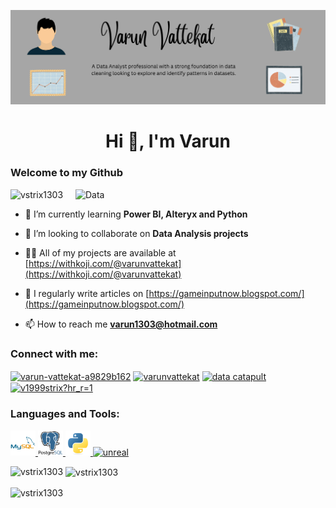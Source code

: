 ![logo](https://github.com/Vstrix1303/Vstrix1303/blob/main/Github%20Banner.png)
<h1 align="center">Hi 👋, I'm Varun</h1>
<h3 align="left">Welcome to my Github</h3>
<img align="right" alt="Data" width="400" src="https://gbunny.online/images/the_main_dashboard.gif">


<p align="left"> <img src="https://komarev.com/ghpvc/?username=vstrix1303&label=Profile%20views&color=0e75b6&style=flat" alt="vstrix1303" /> </p>

- 🌱 I’m currently learning **Power BI, Alteryx and Python**

- 👯 I’m looking to collaborate on **Data Analysis projects**

- 👨‍💻 All of my projects are available at [https://withkoji.com/@varunvattekat](https://withkoji.com/@varunvattekat)

- 📝 I regularly write articles on [https://gameinputnow.blogspot.com/](https://gameinputnow.blogspot.com/)

- 📫 How to reach me **varun1303@hotmail.com**

<h3 align="left">Connect with me:</h3>
<p align="left">
<a href="https://linkedin.com/in/varun-vattekat-a9829b162" target="blank"><img align="center" src="https://raw.githubusercontent.com/rahuldkjain/github-profile-readme-generator/master/src/images/icons/Social/linked-in-alt.svg" alt="varun-vattekat-a9829b162" height="30" width="40" /></a>
<a href="https://kaggle.com/varunvattekat" target="blank"><img align="center" src="https://raw.githubusercontent.com/rahuldkjain/github-profile-readme-generator/master/src/images/icons/Social/kaggle.svg" alt="varunvattekat" height="30" width="40" /></a>
<a href="https://www.youtube.com/c/data catapult" target="blank"><img align="center" src="https://raw.githubusercontent.com/rahuldkjain/github-profile-readme-generator/master/src/images/icons/Social/youtube.svg" alt="data catapult" height="30" width="40" /></a>
<a href="https://www.hackerrank.com/v1999strix?hr_r=1" target="blank"><img align="center" src="https://raw.githubusercontent.com/rahuldkjain/github-profile-readme-generator/master/src/images/icons/Social/hackerrank.svg" alt="v1999strix?hr_r=1" height="30" width="40" /></a>
</p>

<h3 align="left">Languages and Tools:</h3>
<p align="left"> <a href="https://www.mysql.com/" target="_blank" rel="noreferrer"> <img src="https://raw.githubusercontent.com/devicons/devicon/master/icons/mysql/mysql-original-wordmark.svg" alt="mysql" width="40" height="40"/> </a> <a href="https://www.postgresql.org" target="_blank" rel="noreferrer"> <img src="https://raw.githubusercontent.com/devicons/devicon/master/icons/postgresql/postgresql-original-wordmark.svg" alt="postgresql" width="40" height="40"/> </a> <a href="https://www.python.org" target="_blank" rel="noreferrer"> <img src="https://raw.githubusercontent.com/devicons/devicon/master/icons/python/python-original.svg" alt="python" width="40" height="40"/> </a> <a href="https://unrealengine.com/" target="_blank" rel="noreferrer"> <img src="https://raw.githubusercontent.com/kenangundogan/fontisto/036b7eca71aab1bef8e6a0518f7329f13ed62f6b/icons/svg/brand/unreal-engine.svg" alt="unreal" width="40" height="40"/> </a> </p>

<p><img align="left" src="https://github-readme-stats.vercel.app/api/top-langs?username=vstrix1303&show_icons=true&locale=en&layout=compact" alt="vstrix1303" /></p>

<p>&nbsp;<img align="center" src="https://github-readme-stats.vercel.app/api?username=vstrix1303&show_icons=true&locale=en" alt="vstrix1303" /></p>

<p><img align="center" src="https://github-readme-streak-stats.herokuapp.com/?user=vstrix1303&" alt="vstrix1303" /></p>

